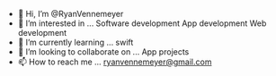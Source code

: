 - 👋 Hi, I’m @RyanVennemeyer
- 👀 I’m interested in ...
Software development
App development 
Web development
- 🌱 I’m currently learning ...
swift
- 💞️ I’m looking to collaborate on ...
App projects
- 📫 How to reach me ...
ryanvennemeyer@gmail.com


<!---
RyanVennemeyer/RyanVennemeyer is a ✨ special ✨ repository because its `README.md` (this file) appears on your GitHub profile.
You can click the Preview link to take a look at your changes.
--->
